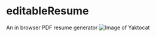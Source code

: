 # editableResume
An in browser PDF resume generator
![Image of Yaktocat](https://octodex.github.com/images/yaktocat.png)
